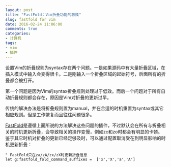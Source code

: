 ```yaml
---
layout: post
title: "FastFold：Vim折叠功能的救赎"
slug: fastfold for vim
date: 2016-02-24 11:06:00
comments: true
categories:
- 计算机
tags:
- vim
- 插件
---
```


设置Vim的折叠规则为syntax存在两个问题。一是如果源码中有大量折叠区域，在插入模式中输入会变得很卡。二是刚输入一个折叠区域的起始符号，后面所有的折叠都会被打开。

第一个问题是因为Vim的syntax折叠规则处理过于低效。而后一个问题对于所有自动折叠规则都会存在，原因是Vim对折叠的更新过早。

传统的解决办法是将折叠规则置为manual，并在合适的时机重置为syntax或其它相应规则。但是工作繁复而且往往问题很多。

[FastFold](https://github.com/Konfekt/FastFold)是遵循上面所说的方法解决这些问题的插件，不过默认会在所有与折叠相关的时机更新折叠，会导致相关的操作变慢，例如zc和zo时都会有明显的卡顿。鉴于其它时机对折叠的更新已经足够及时，可以通过配置取消受在到明显影响的时机更新折叠：

```vim
" FastFold只在za/zA/zx/zX时更新折叠信息
let g:fastfold_fold_command_suffixes =  ['x','X','a','A']
```
